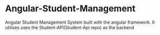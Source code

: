 # Angular-Student-Management
Angular Student Management System built with the angular framework. 
It utilises uses the Student-API(Student-Api repo) as the backend
